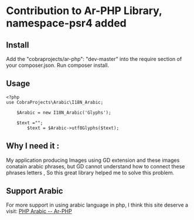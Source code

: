 # Contribution to Ar-PHP Library, namespace-psr4 added

## Install

Add the "cobraprojects/ar-php": "dev-master" into the require section of your composer.json.
Run composer install.

## Usage

    <?php
    use CobraProjects\Arabic\I18N_Arabic;

    	$Arabic = new I18N_Arabic('Glyphs');

    	$text ="";
    		$text = $Arabic->utf8Glyphs($text);

## Why I need it :

My application producing Images using GD extension and these images conatain arabic phrases, but GD cannot understand how to connect these phrases letters , So this great library helped me to solve this problem.

## Support Arabic

For more support in using arabic language in php, I think this site deserve a visit: [PHP Arabic -- Ar-PHP](http://www.ar-php.org/)
